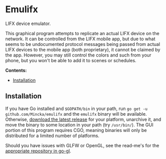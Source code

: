 # Emulifx
LIFX device emulator.

This graphical program attempts to replicate an actual LIFX device on the network. It can be controlled from the LIFX mobile app, but due to what seems to be undocumented protocol messages being passed from actual LIFX devices to the mobile app (both proprietary), it cannot be claimed by the app. However, you may still control the colors and such from your phone, but you won't be able to add it to scenes or schedules.

**Contents:**
- [Installation](#installation)

## Installation
If you have Go installed and `$GOPATH/bin` in your path, run `go get -u github.com/Mincka/emulifx` and the `emulifx` binary will be available. Otherwise, [download the latest release](https://github.com/Mincka/emulifx/releases) for your platform, unarchive it, and move the binary to some location in your path (try `/usr/bin/`). The GUI portion of this program requires CGO, meaning binaries will only be distributed for a limited number of platforms.

Should you have issues with GLFW or OpenGL, see the read-me's for the [appropriate repository in go-gl](https://github.com/go-gl).
